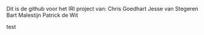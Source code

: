 Dit is de github voor het IRI project van:
Chris Goedhart
Jesse van Stegeren
Bart Malestijn
Patrick de Wit

test